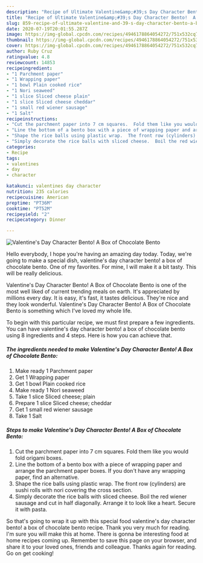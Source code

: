 ```yaml
---
description: "Recipe of Ultimate Valentine&amp;#39;s Day Character Bento!  A Box of Chocolate Bento"
title: "Recipe of Ultimate Valentine&amp;#39;s Day Character Bento!  A Box of Chocolate Bento"
slug: 859-recipe-of-ultimate-valentine-and-39-s-day-character-bento-a-box-of-chocolate-bento
date: 2020-07-19T20:01:55.287Z
image: https://img-global.cpcdn.com/recipes/4946178864054272/751x532cq70/valentines-day-character-bento-a-box-of-chocolate-bento-recipe-main-photo.jpg
thumbnail: https://img-global.cpcdn.com/recipes/4946178864054272/751x532cq70/valentines-day-character-bento-a-box-of-chocolate-bento-recipe-main-photo.jpg
cover: https://img-global.cpcdn.com/recipes/4946178864054272/751x532cq70/valentines-day-character-bento-a-box-of-chocolate-bento-recipe-main-photo.jpg
author: Ruby Cruz
ratingvalue: 4.8
reviewcount: 14853
recipeingredient:
- "1 Parchment paper"
- "1 Wrapping paper"
- "1 bowl Plain cooked rice"
- "1 Nori seaweed"
- "1 slice Sliced cheese plain"
- "1 slice Sliced cheese cheddar"
- "1 small red wiener sausage"
- "1 Salt"
recipeinstructions:
- "Cut the parchment paper into 7 cm squares.  Fold them like you would fold origami boxes."
- "Line the bottom of a bento box with a piece of wrapping paper and arrange the parchment paper boxes.  If you don&#39;t have any wrapping paper, find an alternative."
- "Shape the rice balls using plastic wrap.  The front row (cylinders) are sushi rolls with nori covering the cross section."
- "Simply decorate the rice balls with sliced cheese.  Boil the red wiener sausage and cut in half diagonally.  Arrange it to look like a heart.  Secure it with pasta."
categories:
- Recipe
tags:
- valentines
- day
- character

katakunci: valentines day character 
nutrition: 235 calories
recipecuisine: American
preptime: "PT36M"
cooktime: "PT52M"
recipeyield: "2"
recipecategory: Dinner

---
```



![Valentine&#39;s Day Character Bento!  A Box of Chocolate Bento](https://img-global.cpcdn.com/recipes/4946178864054272/751x532cq70/valentines-day-character-bento-a-box-of-chocolate-bento-recipe-main-photo.jpg)

Hello everybody, I hope you're having an amazing day today. Today, we're going to make a special dish, valentine&#39;s day character bento!  a box of chocolate bento. One of my favorites. For mine, I will make it a bit tasty. This will be really delicious.

Valentine&#39;s Day Character Bento!  A Box of Chocolate Bento is one of the most well liked of current trending meals on earth. It's appreciated by millions every day. It is easy, it's fast, it tastes delicious. They're nice and they look wonderful. Valentine&#39;s Day Character Bento!  A Box of Chocolate Bento is something which I've loved my whole life.




To begin with this particular recipe, we must first prepare a few ingredients. You can have valentine&#39;s day character bento!  a box of chocolate bento using 8 ingredients and 4 steps. Here is how you can achieve that.

<!--inarticleads1-->

##### The ingredients needed to make Valentine&#39;s Day Character Bento!  A Box of Chocolate Bento:

1. Make ready 1 Parchment paper
1. Get 1 Wrapping paper
1. Get 1 bowl Plain cooked rice
1. Make ready 1 Nori seaweed
1. Take 1 slice Sliced cheese; plain
1. Prepare 1 slice Sliced cheese; cheddar
1. Get 1 small red wiener sausage
1. Take 1 Salt




<!--inarticleads2-->

##### Steps to make Valentine&#39;s Day Character Bento!  A Box of Chocolate Bento:

1. Cut the parchment paper into 7 cm squares.  Fold them like you would fold origami boxes.
1. Line the bottom of a bento box with a piece of wrapping paper and arrange the parchment paper boxes.  If you don&#39;t have any wrapping paper, find an alternative.
1. Shape the rice balls using plastic wrap.  The front row (cylinders) are sushi rolls with nori covering the cross section.
1. Simply decorate the rice balls with sliced cheese.  Boil the red wiener sausage and cut in half diagonally.  Arrange it to look like a heart.  Secure it with pasta.




So that's going to wrap it up with this special food valentine&#39;s day character bento!  a box of chocolate bento recipe. Thank you very much for reading. I'm sure you will make this at home. There is gonna be interesting food at home recipes coming up. Remember to save this page on your browser, and share it to your loved ones, friends and colleague. Thanks again for reading. Go on get cooking!
